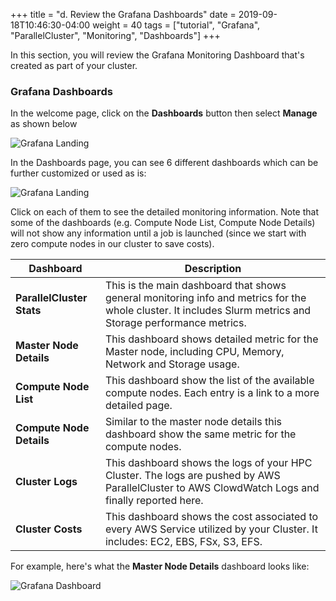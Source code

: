 +++
title = "d. Review the Grafana Dashboards"
date = 2019-09-18T10:46:30-04:00
weight = 40
tags = ["tutorial", "Grafana", "ParallelCluster", "Monitoring", "Dashboards"]
+++

In this section, you will review the Grafana Monitoring Dashboard that's created as part of your cluster.

### Grafana Dashboards

In the welcome page, click on the **Dashboards** button then select **Manage** as shown below

![Grafana Landing](/images/monitoring/grafana_manage.png)

In the Dashboards page, you can see 6 different dashboards which can be further customized or used as is:

![Grafana Landing](/images/monitoring/dashboards.png)

Click on each of them to see the detailed monitoring information. Note that some of the dashboards (e.g. Compute Node List, Compute Node Details) will not show any information until a job is launched (since we start with zero compute nodes in our cluster to save costs).

| Dashboard| Description |
|--------------------------|-----------------------------|
| **ParallelCluster Stats** | This is the main dashboard that shows general monitoring info and metrics for the whole cluster. It includes Slurm metrics and Storage performance metrics. |
| **Master Node Details** | This dashboard shows detailed metric for the Master node, including CPU, Memory, Network and Storage usage. |
| **Compute Node List** | This dashboard show the list of the available compute nodes. Each entry is a link to a more detailed page. |
| **Compute Node Details** | Similar to the master node details this dashboard show the same metric for the compute nodes. |
| **Cluster Logs** | This dashboard shows the logs of your HPC Cluster. The logs are pushed by AWS ParallelCluster to AWS ClowdWatch Logs and finally reported here. |
| **Cluster Costs** | This dashboard shows the cost associated to every AWS Service utilized by your Cluster. It includes: EC2, EBS, FSx, S3, EFS. |


For example, here's what the **Master Node Details** dashboard looks like:

![Grafana Dashboard](/images/monitoring/master_details_dashboard.png)

